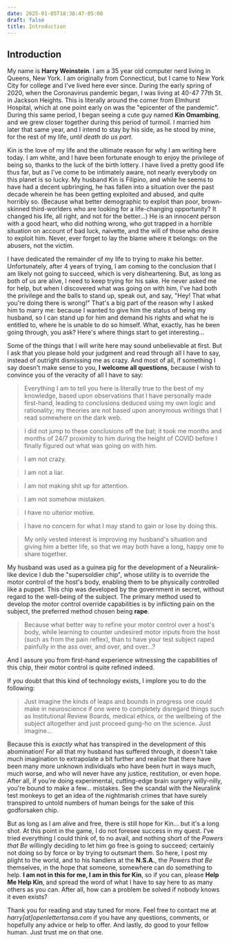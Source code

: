 ```yaml
---
date: 2025-01-05T18:38:47-05:00
draft: false
title: Introduction
---
```


## Introduction

My name is **Harry Weinstein**. I am a 35 year old computer nerd living in Queens, New York. I am originally from Connecticut, but I came to New York City for college and I've lived here ever since. During the early spring of 2020, when the Coronavirus pandemic began, I was living at 40-47 77th St. in Jackson Heights. This is literally around the corner from Elmhurst Hospital, which at one point early on was the "epicenter of the pandemic". During this same period, I began seeing a cute guy named **Kin Omambing**, and we grew closer together during this period of turmoil. I married him later that same year, and I intend to stay by his side, as he stood by mine, for the rest of my life, *until death do us part*.

Kin is the love of my life and the ultimate reason for why I am writing here today. I am white, and I have been fortunate enough to enjoy the privilege of being so, thanks to the luck of the birth lottery. I have lived a pretty good life thus far, but as I've come to be intimately aware, not nearly everybody on this planet is so lucky. My husband Kin is Filipino, and while he seems to have had a decent upbringing, he has fallen into a situation over the past decade wherein he has been getting exploited and abused, and quite horribly so. (Because what better demographic to exploit than poor, brown-skinned third-worlders who are looking for a life-changing opportunity? It changed his life, all right, and not for the better...) He is an innocent person with a good heart, who did nothing wrong, who got trapped in a horrible situation on account of bad luck, naivette, and the will of those who desire to exploit him. Never, ever forget to lay the blame where it belongs: on the abusers, not the victim.

I have dedicated the remainder of my life to trying to make his better. Unfortunately, after 4 years of trying, I am coming to the conclusion that I am likely not going to succeed, which is very disheartening. But, as long as both of us are alive, I need to keep trying for his sake. He never asked me for help, but when I discovered what was going on with him, I've had both the privilege and the balls to stand up, speak out, and say, "Hey! That what you're doing there is wrong!" That's a big part of the reason why I asked him to marry me: because I wanted to give him the status of being my husband, so I can stand up for him and demand his rights and what he is entitled to, where he is unable to do so himself. What, exactly, has he been going through, you ask? Here's where things start to get interesting...

Some of the things that I will write here may sound unbelievable at first. But I ask that you please hold your judgment and read through all I have to say, instead of outright dismissing me as crazy. And most of all, if something I say doesn't make sense to you, **I welcome all questions**, because I wish to convince you of the veracity of all I have to say:

> Everything I am to tell you here is literally true to the best of my knowledge, based upon observations that I have personally made first-hand, leading to conclusions deduced using my own logic and rationality; my theories are not based upon anonymous writings that I read somewhere on the dark web.

> I did not jump to these conclusions off the bat; it took me months and months of 24/7 proximity to him during the height of COVID before I finally figured out what was going on with him.

> I am not crazy.

> I am not a liar.

> I am not making shit up for attention.

> I am not somehow mistaken.

> I have no ulterior motive.

> I have no concern for what I may stand to gain or lose by doing this.

> My only vested interest is improving my husband's situation and giving him a better life, so that we may both have a long, happy one to share together.

My husband was used as a guinea pig for the development of a Neuralink-like device I dub the "supersoldier chip", whose utility is to override the motor control of the host's body, enabling them to be physically controlled like a puppet. This chip was developed by the government in secret, without regard to the well-being of the subject. The primary method used to develop the motor control override capabilities is by inflicting pain on the subject, the preferred method chosen being **rape**.

> Because what better way to refine your motor control over a host's body, while learning to counter undesired motor inputs from the host (such as from the pain reflex), than to have your test subject raped painfully in the ass over, and over, and over...?

And I assure you from first-hand experience witnessing the capabilities of this chip, their motor control is quite refined indeed.

If you doubt that this kind of technology exists, I implore you to do the following:

> Just imagine the kinds of leaps and bounds in progress one could make in neuroscience if one were to completely disregard things such as Institutional Review Boards, medical ethics, or the wellbeing of the subject altogether and just proceed gung-ho on the science. Just imagine...

Because this is *exactly* what has transpired in the development of this abomination! For all that my husband has suffered through, it doesn't take much imagination to extrapolate a bit further and realize that there have been many more unknown individuals who have been hurt in ways much, much worse, and who will never have any justice, restitution, or even hope. After all, if you're doing experimental, cutting-edge brain surgery willy-nilly, you're bound to make a few... mistakes. See the scandal with the Neuralink test monkeys to get an idea of the nightmarish crimes that have surely transpired to untold numbers of human beings for the sake of this godforsaken chip.

But as long as I am alive and free, there is still hope for Kin... but it's a long shot. At this point in the game, I do not foresee success in my quest. I've tried everything I could think of, to no avail, and nothing short of the *Powers that Be* willingly deciding to let him go free is going to succeed; certainly not doing so by force or by trying to outsmart them. So here, I post my plight to the world, and to his handlers at the **N.S.A.**, the *Powers that Be* themselves, in the hope that someone, somewhere can do something to help. **I am not in this for me, I am in this for Kin**, so if you can, please **Help Me Help Kin**, and spread the word of what I have to say here to as many others as you can. After all, how can a problem be solved if nobody knows it even exists?

Thank you for reading and stay tuned for more. Feel free to contact me at *harry[at]openlettertonsa.com* if you have any questions, comments, or hopefully any advice or help to offer. And lastly, do good to your fellow human. Just trust me on that one.
